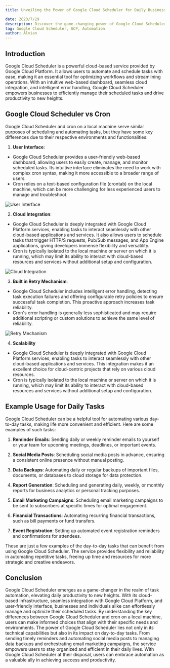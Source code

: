 ```yaml
---
title: Unveiling the Power of Google Cloud Scheduler for Daily Business Tasks

date: 2023/7/29
description: Discover the game-changing power of Google Cloud Scheduler for optimal task automation and enhanced productivity.
tag: Google Cloud Scheduler, GCP, Automation 
author: Alvian
---
```


## Introduction
Google Cloud Scheduler is a powerful cloud-based service provided by Google Cloud Platform. It allows users to automate and schedule tasks with ease, making it an essential tool for optimizing workflows and streamlining operations. With an intuitive web-based dashboard, seamless cloud integration, and intelligent error handling, Google Cloud Scheduler empowers businesses to efficiently manage their scheduled tasks and drive productivity to new heights.

## Google Cloud Scheduler vs Cron
Google Cloud Scheduler and cron on a local machine serve similar purposes of scheduling and automating tasks, but they have some key differences due to their respective environments and functionalities:


1.  **User Interface**:

-   Google Cloud Scheduler provides a user-friendly web-based dashboard, allowing users to easily create, manage, and monitor scheduled tasks. Its intuitive interface eliminates the need to work with complex cron syntax, making it more accessible to a broader range of users.
-   Cron relies on a text-based configuration file (crontab) on the local machine, which can be more challenging for less experienced users to manage and troubleshoot.

![User Interface](https://storage.alviandk.com/efficient-task-automation-unveiling-the-power-of-google-cloud-scheduler-and-cron-for-daily-productivity/google-cloud-scheduler-interface.png)  


2.  **Cloud Integration**:

-   Google Cloud Scheduler is deeply integrated with Google Cloud Platform services, enabling tasks to interact seamlessly with other cloud-based applications and services. It also allows users to schedule tasks that trigger HTTP/S requests, Pub/Sub messages, and App Engine applications, giving developers immense flexibility and versatility.
-   Cron is typically isolated to the local machine or server on which it is running, which may limit its ability to interact with cloud-based resources and services without additional setup and configuration.

![Cloud Integration](https://storage.alviandk.com/efficient-task-automation-unveiling-the-power-of-google-cloud-scheduler-and-cron-for-daily-productivity/cloud-integration.png)


3.  **Built in Retry Mechanism**:

-   Google Cloud Scheduler includes intelligent error handling, detecting task execution failures and offering configurable retry policies to ensure successful task completion. This proactive approach increases task reliability.
-   Cron's error handling is generally less sophisticated and may require additional scripting or custom solutions to achieve the same level of reliability.

![Retry Mechanism](https://storage.alviandk.com/efficient-task-automation-unveiling-the-power-of-google-cloud-scheduler-and-cron-for-daily-productivity/retry-mechanism.png) 

4. **Scalability**
   
-   Google Cloud Scheduler is deeply integrated with Google Cloud Platform services, enabling tasks to interact seamlessly with other cloud-based applications and services. This integration makes it an excellent choice for cloud-centric projects that rely on various cloud resources.
-   Cron is typically isolated to the local machine or server on which it is running, which may limit its ability to interact with cloud-based resources and services without additional setup and configuration.
  

## Example Usage for Daily Tasks  
Google Cloud Scheduler can be a helpful tool for automating various day-to-day tasks, making life more convenient and efficient. Here are some examples of such tasks:

1.  **Reminder Emails**: Sending daily or weekly reminder emails to yourself or your team for upcoming meetings, deadlines, or important events.
    
2.  **Social Media Posts**: Scheduling social media posts in advance, ensuring a consistent online presence without manual posting.
    
3.  **Data Backups**: Automating daily or regular backups of important files, documents, or databases to cloud storage for data protection.
    
4.  **Report Generation**: Scheduling and generating daily, weekly, or monthly reports for business analytics or personal tracking purposes.
   
5.  **Email Marketing Campaigns**: Scheduling email marketing campaigns to be sent to subscribers at specific times for optimal engagement.
    
6.  **Financial Transactions**: Automating recurring financial transactions, such as bill payments or fund transfers.
    
7.  **Event Registration**: Setting up automated event registration reminders and confirmations for attendees.
    
These are just a few examples of the day-to-day tasks that can benefit from using Google Cloud Scheduler. The service provides flexibility and reliability in automating repetitive tasks, freeing up time and resources for more strategic and creative endeavors.

## Conclusion

Google Cloud Scheduler emerges as a game-changer in the realm of task automation, elevating daily productivity to new heights. With its cloud-based infrastructure, seamless integration with Google Cloud Platform, and user-friendly interface, businesses and individuals alike can effortlessly manage and optimize their scheduled tasks. By understanding the key differences between Google Cloud Scheduler and cron on a local machine, users can make informed choices that align with their specific needs and environments. The power of Google Cloud Scheduler lies not only in its technical capabilities but also in its impact on day-to-day tasks. From sending timely reminders and automating social media posts to managing data backups and orchestrating email marketing campaigns, the service empowers users to stay organized and efficient in their daily lives. With Google Cloud Scheduler at their disposal, users can embrace automation as a valuable ally in achieving success and productivity. 